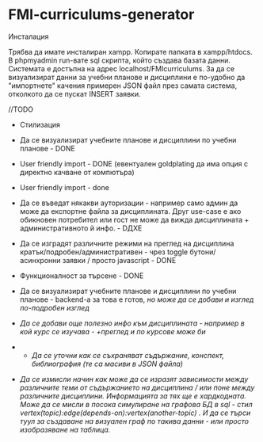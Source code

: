 # FMI-curriculums-generator

Инсталация

Трябва да имате инсталиран xampp. Копирате папката в xampp/htdocs.
В phpmyadmin run-вате sql скрипта, който създава базата данни.
Системата е достъпна на адрес localhost/FMIcurriculums.
За да се визуализират данни  за учебни планове и дисциплини е по-удобно да "импортнете" качения примерен JSON файл през самата система, отколкото да се пускат INSERT заявки.

//TODO
- Стилизация
- Да се визуализират учебните планове и дисциплини по учебни планове - DONE
- User friendly import - DONE (евентуален goldplating да има опция с директно качване от компютъра)
- User friendly import - done
- Да се въведат някакви ауторизации - например само админ да може да експортне файла за дисциплината. Друг use-case e ако обикновен потребител или гост не може да вижда дисциплината + административното й инфо. - DДХЕ
- Да се изградят различните режими на преглед на дисциплина кратък/подробен/административен - чрез toggle бутони/ асинхронни заявки / просто javascript  - DONE
- Функционалност за търсене - DONE

 - Да се визуализират учебните планове и дисциплини по учебни планове  - backend-a за това е готов, *но може да се добави и изглед по-подробен изглед*

- *Да се добави още полезно инфо към дисциплината - например в кой курс се изучава - +преглед и по курсове може би*
- - *Да се уточни как се съхраняват съдържание, конспект, библиография (те са масиви в JSON файла)*

- *Да се измисли начин как може да се изразят зависимости между различните теми от съдържанието на дисциплина / или поне между различните дисциплини. Информацията за тях ще е хардкодната. Може да се мисли в посока симулиране на графова БД в sql - стил vertex(topic):edge(depends-on):vertex(another-topic) . И да се търси туул за създаване на визуален граф по такива данни - или просто изобразяване на таблица.*

